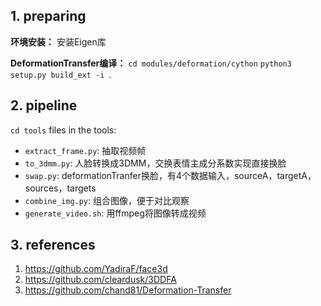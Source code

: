 ## 1. preparing

**环境安装：**  安装Eigen库

**DeformationTransfer编译：** `cd modules/deformation/cython`  `python3 setup.py build_ext -i `.

## 2. pipeline
`cd tools`
files in the tools:

- `extract_frame.py`: 抽取视频帧
- `to_3dmm.py`: 人脸转换成3DMM，交换表情主成分系数实现直接换脸
- `swap.py`: deformationTranfer换脸，有4个数据输入，sourceA，targetA，sources，targets
- `combine_img.py`: 组合图像，便于对比观察
- `generate_video.sh`: 用ffmpeg将图像转成视频  

## 3. references 
1. https://github.com/YadiraF/face3d
2. https://github.com/cleardusk/3DDFA
3. https://github.com/chand81/Deformation-Transfer
